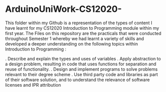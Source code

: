 # ArduinoUniWork-CS12020-
This folder within my Github is a representation of the types of content I have learnt for my CS12020 Introduction to Programming module within my first year. The Files on this repository are the practicals that were conducted throughout Semester 1 whereby we had learnt a variety of skills and developed a deeper understanding on the following topics within Introduction to Programming :

. Describe and explain the types and uses of variables
. Apply abstraction to a design problem, resulting in code that uses functions for separation and reuse of functionality.
. Design and implement programs to solve problems relevant to their degree scheme
. Use third party code and libraries as part of their software solution, and to understand the relevance of software licenses and IPR attribution
